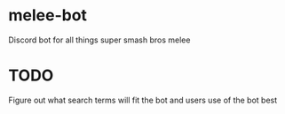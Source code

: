 # melee-bot
Discord bot for all things super smash bros melee 


# TODO
Figure out what search terms will fit the bot and users use of the bot best 

